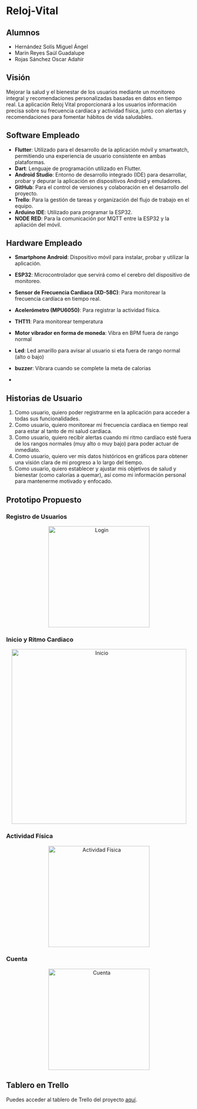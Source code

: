# Reloj-Vital

## Alumnos
- Hernández Solís Miguel Ángel
- Marín Reyes Saúl Guadalupe
- Rojas Sánchez Oscar Adahir

## Visión
Mejorar la salud y el bienestar de los usuarios mediante un monitoreo integral y recomendaciones personalizadas basadas en datos en tiempo real. La aplicación Reloj Vital proporcionará a los usuarios información precisa sobre su frecuencia cardíaca y actividad física, junto con alertas y recomendaciones para fomentar hábitos de vida saludables.

## Software Empleado
- **Flutter**: Utilizado para el desarrollo de la aplicación móvil y smartwatch, permitiendo una experiencia de usuario consistente en ambas plataformas.
- **Dart**: Lenguaje de programación utilizado en Flutter.
- **Android Studio**: Entorno de desarrollo integrado (IDE) para desarrollar, probar y depurar la aplicación en dispositivos Android y emuladores.
- **GitHub**: Para el control de versiones y colaboración en el desarrollo del proyecto.
- **Trello**: Para la gestión de tareas y organización del flujo de trabajo en el equipo.
- **Arduino IDE**: Utilizado para programar la ESP32.
- **NODE RED**: Para la comunicación por MQTT entre la ESP32 y la apliación del móvil.

## Hardware Empleado
- **Smartphone Android**: Dispositivo móvil para instalar, probar y utilizar la aplicación.
- **ESP32**: Microcontrolador que servirá como el cerebro del dispositivo de monitoreo.
- **Sensor de Frecuencia Cardiaca (XD-58C)**: Para monitorear la frecuencia cardíaca en tiempo real.
- **Acelerómetro (MPU6050)**: Para registrar la actividad física.
- **THT11**: Para monitorear temperatura
- **Motor vibrador en forma de moneda**: Vibra en BPM fuera de rango normal
- **Led**: Led amarillo para avisar al usuario si eta fuera de rango normal (alto o bajo)
- **buzzer**: Vibrara cuando se complete la meta de calorias

- 

## Historias de Usuario

1. Como usuario, quiero poder registrarme en la aplicación para acceder a todas sus funcionalidades.
2. Como usuario, quiero monitorear mi frecuencia cardíaca en tiempo real para estar al tanto de mi salud cardíaca.
3. Como usuario, quiero recibir alertas cuando mi ritmo cardíaco esté fuera de los rangos normales (muy alto o muy bajo) para poder actuar de inmediato.
4. Como usuario, quiero ver mis datos históricos en gráficos para obtener una visión clara de mi progreso a lo largo del tiempo.
5. Como usuario, quiero establecer y ajustar mis objetivos de salud y bienestar (como calorías a quemar), así como mi información personal para mantenerme motivado y enfocado.

## Prototipo Propuesto
### Registro de Usuarios
<p align="center">
<img src="https://github.com/user-attachments/assets/b80967d8-bcdf-46a9-b1b0-d40ffafff75c" alt="Login" width="275" style="display: block; margin: 0 auto;">

</p>

### Inicio y Ritmo Cardiaco
<p align="center">
  <img src="https://github.com/user-attachments/assets/08af4b09-60d7-44f7-96be-4e9e9df3ecce" alt="Inicio" width="475" style="display: block; margin: 0 auto;">
</p>

### Actividad Física
<p align="center">
  <img src="https://github.com/user-attachments/assets/bfa95476-fc3a-471a-a672-6c98c53168ec" alt="Actividad Física" width="275" style="display: block; margin: 0 auto;">
</p>

### Cuenta
<p align="center">
  <img src="https://github.com/user-attachments/assets/44e7b217-f37f-4683-80f7-a6ec751483ac" alt="Cuenta" width="275" style="display: block; margin: 0 auto;">
</p>

## Tablero en Trello
Puedes acceder al tablero de Trello del proyecto [aquí](https://trello.com/invite/b/hpRexQgs/ATTIb7adaa5f4b2b22b23f892c7a59e9495d7F344284/reloj-vital).
